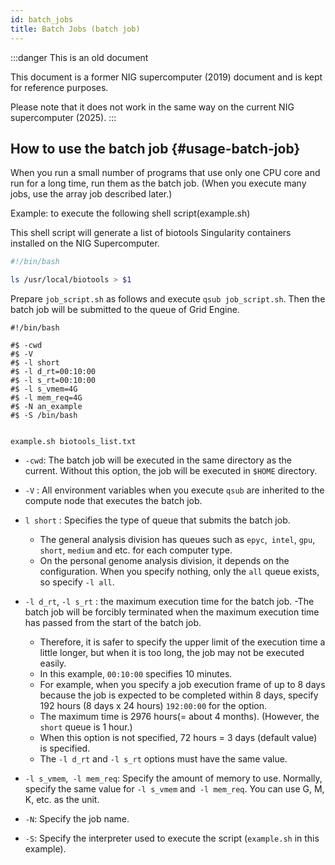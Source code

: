 ```yaml
---
id: batch_jobs
title: Batch Jobs (batch job)
---
```


:::danger This is an old document

This document is a former NIG supercomputer (2019) document and is kept for reference purposes.

Please note that it does not work in the same way on the current NIG supercomputer (2025).
:::


## How to use the batch job {#usage-batch-job}

When you run a small number of programs that use only one CPU core and run for a long time, run them as the batch job. (When you execute many jobs, use the array job described later.)


Example: to execute the following shell script(example.sh)

This shell script will generate a list of biotools Singularity containers installed on the NIG Supercomputer.

```bash
#!/bin/bash

ls /usr/local/biotools > $1
```

Prepare `job_script.sh` as follows and execute ` qsub job_script.sh `.
Then the batch job will be submitted to the queue of Grid Engine.

```
#!/bin/bash

#$ -cwd 
#$ -V 
#$ -l short
#$ -l d_rt=00:10:00
#$ -l s_rt=00:10:00
#$ -l s_vmem=4G 
#$ -l mem_req=4G
#$ -N an_example
#$ -S /bin/bash


example.sh biotools_list.txt
```

- `-cwd`: The batch job will be executed in the same directory as the current. Without this option, the job will be executed in `$HOME` directory.
- `-V` : All environment variables when you execute `qsub` are inherited to the compute node that executes the batch job.
- `l short` : Specifies the type of queue that submits the batch job.
    - The general analysis division has queues such as `epyc`,` intel`, `gpu`,` short`, `medium` and etc. for each computer type. <!-- For details, see the [Grid Engine Queue Type](/guides/using_general_analysis_division/ga_grid_engine_queue/) page. -->
    - On the personal genome analysis division, it depends on the configuration. When you specify nothing, only the `all` queue exists, so specify `-l all`.


- `-l d_rt`, `-l s_rt`  : the maximum execution time for the batch job.
    -The batch job will be forcibly terminated when the maximum execution time has passed from the start of the batch job.
    - Therefore, it is safer to specify the upper limit of the execution time a little longer, but when it is too long, the job may not be executed easily.
    - In this example, `00:10:00` specifies 10 minutes.
    - For example, when you specify a job execution frame of up to 8 days because the job is expected to be completed within 8 days, specify 192 hours (8 days x 24 hours) `192:00:00` for the option.
    - The maximum time is 2976 hours(= about 4 months). (However, the `short` queue is 1 hour.)
    - When this option is not specified, 72 hours = 3 days (default value) is specified.
    - The `-l d_rt` and `-l s_rt` options must have the same value.

- `-l s_vmem`,` -l mem_req`: Specify the amount of memory to use. Normally, specify the same value for `-l s_vmem` and` -l mem_req`. You can use G, M, K, etc. as the unit.
- `-N`: Specify the job name.
- `-S`: Specify the interpreter used to execute the script (`example.sh` in this example).





